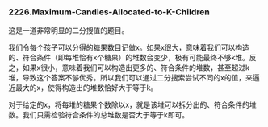 ### 2226.Maximum-Candies-Allocated-to-K-Children

这是一道非常明显的二分搜值的题目。

我们令每个孩子可以分得的糖果数目记做x。如果x很大，意味着我们可以构造的、符合条件（即每堆恰有x个糖果）的堆数会变少，极有可能最终不够k堆。反之，如果x很小，意味着我们可以构造出更多的、符合条件的堆数，甚至超过k堆，导致这个答案不够优秀。所以我们可以通过二分搜索尝试不同的x的值，来逼近最大的x，使得构造出的堆数恰好大于等于k。

对于给定的x，将每堆的糖果个数除以x，就是该堆可以拆分出的、符合条件的堆数。我们只需检验符合条件的总堆数是否大于等于k即可。
